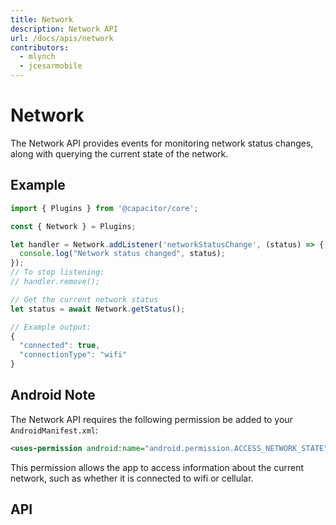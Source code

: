 ```yaml
---
title: Network
description: Network API
url: /docs/apis/network
contributors:
  - mlynch
  - jcesarmobile
---
```


<plugin-platforms platforms="pwa,ios,android,electron"></plugin-platforms>

# Network

The Network API provides events for monitoring network status changes, along with querying the current state of the network.

<plugin-api index="true" name="network"></plugin-api>

## Example

```typescript
import { Plugins } from '@capacitor/core';

const { Network } = Plugins;

let handler = Network.addListener('networkStatusChange', (status) => {
  console.log("Network status changed", status);
});
// To stop listening:
// handler.remove();

// Get the current network status
let status = await Network.getStatus();

// Example output:
{
  "connected": true,
  "connectionType": "wifi"
}
```

## Android Note

The Network API requires the following permission be added to your `AndroidManifest.xml`:

```xml
<uses-permission android:name="android.permission.ACCESS_NETWORK_STATE" />
```

This permission allows the app to access information about the current network, such as whether it is connected to wifi or cellular.

## API

<plugin-api name="network"></plugin-api>
